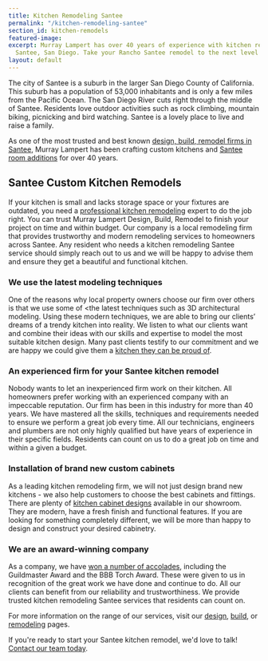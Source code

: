 ```yaml
---
title: Kitchen Remodeling Santee
permalink: "/kitchen-remodeling-santee"
section_id: kitchen-remodels
featured-image: 
excerpt: Murray Lampert has over 40 years of experience with kitchen remodeling in
  Santee, San Diego. Take your Rancho Santee remodel to the next level with us.
layout: default
---
```


The city of Santee is a suburb in the larger San Diego County of California. This suburb has a population of 53,000 inhabitants and is only a few miles from the Pacific Ocean. The San Diego River cuts right through the middle of Santee. Residents love outdoor activities such as rock climbing, mountain biking, picnicking and bird watching. Santee is a lovely place to live and raise a family.

As one of the most trusted and best known [design, build, remodel firms in Santee](/service-locations/santee-design-build-and-remodel-services/), Murray Lampert has been crafting custom kitchens and [Santee room additions](/room-additions-santee) for over 40 years.

## Santee Custom Kitchen Remodels

If your kitchen is small and lacks storage space or your fixtures are outdated, you need a [professional kitchen remodeling](/san-diego-kitchen-remodeling-services) expert to do the job right. You can trust Murray Lampert Design, Build, Remodel to finish your project on time and within budget. Our company is a local remodeling firm that provides trustworthy and modern remodeling services to homeowners across Santee. Any resident who needs a kitchen remodeling Santee service should simply reach out to us and we will be happy to advise them and ensure they get a beautiful and functional kitchen.

### We use the latest modeling techniques

One of the reasons why local property owners choose our firm over others is that we use some of <the latest techniques</a> such as 3D architectural modeling. Using these modern techniques, we are able to bring our clients’ dreams of a trendy kitchen into reality. We listen to what our clients want and combine their ideas with our skills and expertise to model the most suitable kitchen design. Many past clients testify to our commitment and we are happy we could give them a [kitchen they can be proud of](/kitchen-remodel-gallery).

### An experienced firm for your Santee kitchen remodel

Nobody wants to let an inexperienced firm work on their kitchen. All homeowners prefer working with an experienced company with an impeccable reputation. Our firm has been in this industry for more than 40 years. We have mastered all the skills, techniques and requirements needed to ensure we perform a great job every time. All our technicians, engineers and plumbers are not only highly qualified but have years of experience in their specific fields. Residents can count on us to do a great job on time and within a given a budget.

### Installation of brand new custom cabinets

As a leading kitchen remodeling firm, we will not just design brand new kitchens - we also help customers to choose the best cabinets and fittings. There are plenty of [kitchen cabinet designs](/san-diego-custom-cabinet-construction-services) available in our showroom. They are modern, have a fresh finish and functional features. If you are looking for something completely different, we will be more than happy to design and construct your desired cabinetry.

### We are an award-winning company

As a company, we have [won a number of accolades](/affiliation), including the Guildmaster Award and the BBB Torch Award. These were given to us in recognition of the great work we have done and continue to do. All our clients can benefit from our reliability and trustworthiness. We provide trusted kitchen remodeling Santee services that residents can count on.

For more information on the range of our services, visit our [design](/san-diego-home-design-services), [build](/san-diego-design-build-contractors), or [remodeling](/san-diego-home-remodel-services) pages.

If you're ready to start your Santee kitchen remodel, we'd love to talk! [Contact our team today](#quick-contact).

